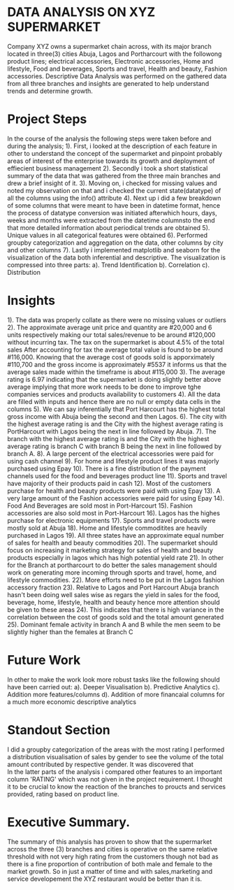 # DATA ANALYSIS ON  XYZ SUPERMARKET

Company XYZ owns a supermarket chain across, with its major branch located in three(3) cities Abuja, Lagos and Portharcourt with the followong product lines; electrical accessories, Electronic accessories, Home and lifestyle, Food and beverages, Sports and travel, Health and beauty, Fashion accessories. Descriptive Data Analysis was performed on the gathered data from all three branches and insights are generated to help understand trends and determine growth. 

# Project Steps

In the course of the analysis the following steps were taken before and during the analysis; 
1). First, i looked at the description of each feature in other to understand the concept of the supermarket and pinpoint probably areas of interest of the enterprise towards its growth and deployment of effiecient business management
2). Secondly i took a short statistical summary of the data that was gathered from the three main branches and drew a brief insight of it.
3). Moving on, i checked for missing values and noted my observation on that and i checked the current state(datatype) of all the columns using the info() attribute
4). Next up i did a few breakdown of some columns that were meant to have been in datetime format, hence the process of datatype conversion was initiated afterwhich hours, days, weeks and months were extracted from the datetime columnsto the end that more detailed information about periodical trends are obtained
5). Unique values in all categorical features were obtained
6). Performed groupby categorization and aggregation on the data, other columns by city and other columns
7). Lastly i implemented matplotlib and seaborn for the visualization of the data both inferential and descriptive. The visualization is compressed into three parts:
	a). Trend Identification
	b). Correlation
	c). Distribution


# Insights

1). The data was properly collate as there were no missing values or outliers
2). The approximate average unit price and quantity are #20,000 and 6 units respectively making our total sales/revenue to be around #120,000 without incurring tax.
The tax on the supermarket is about 4.5% of the total sales
After accounting for tax the average total value is found to be around #116,000.
Knowing that the average cost of goods sold is apporximately #110,700 and the gross income is approximately #5537 it informs us that the average sales made within the timeframe is about #115,000 
3). The average rating is 6.97 indicating that the supermarket is doing slightly better above average implying that more work needs to be done to improve tghe companies services and products availability to customers
4). All the data are filled with inputs and hence there are no null or empty data cells in the columns
5). We can say inferentially that Port Harcourt has the highest total gross income with Abuja being the second and then Lagos.
6). The city with the highest average rating is and the City with the highest average rating is PortHarcourt with Lagos being the next in line followed by Abuja.
7). The branch with the highest average rating is and the City with the highest average rating is branch C with branch B being the next in line followed by branch A.
8). A large percent of the electrical accessories were paid for using cash channel
9). For home and lifestyle product lines it was majorly purchased using Epay
10). There is a fine distribution of the payment channels used for the food and beverages product line
11). Sports and travel have majority of their products paid in cash
12). Most of the customers purchase for health and beauty products were paid with using Epay
13). A very large amount of the Fashion accessories were paid for using Epay
14). Food And Beverages are sold most in Port-Harcourt
15). Fashion accessories are also sold most in Port-Harcourt
16). Lagos has the highes purchase for electronic equipments
17). Sports and travel products were mostly sold at Abuja
18). Home and lifestyle commoditites are heavily purchased in Lagos
19). All three states have an approximate equal number of sales for health and beauty commodities
20). The supermarket should focus on increasing it marketing strategy for sales of health and beauty products especially in lagos which has high potential yield rate
21). In other for the Branch at portharcourt to do better the sales management should work on generating more incoming through sports and travel, home, and lifestyle commodities. 
22). More efforts need to be put in the Lagos fashion accessory fraction
23). Relative to Lagos and Port Harcourt Abuja branch hasn't been doing well sales wise as regars the yield in sales for the food, beverage, home, lifestyle, health and beauty hence more attention should be given to these areas
24). This indicates that there is high variance in the correlation between the cost of goods sold and the total amount generated
25). Dominant female activity in branch A and B while the men seem to be slightly higher than the females at Branch C

# Future Work

In other to make the work look more robust tasks like the following should have been carried out:
a). Deeper Visualisation
b). Predictive Analytics
c). Addition more features/columns
d). Addition of more financaial columns for a much more economic descriptive analytics


# Standout Section

I did a groupby categorization of the areas with the most rating
I performed a distribution visualisation of sales by gender to see the volume of the total amount contributed by respective gender. It was discovered that  
In the latter parts of the analysis i compared other features to an important column 'RATING' which was not given in the project requirement. I thought it to be crucial to know the reaction of the branches to proucts and services provided, rating based on product line.

# Executive Summary.

The summary of this analysis has proven to show that the supermarket across the three (3) branches and cities is operative on the same relative threshold with not very high rating from the customers though not bad as there is a fine proportion of contribution of both male and female to the market growth. So in just a matter of time and with sales,marketing and service developement the XYZ restaurant would be better than it is.
